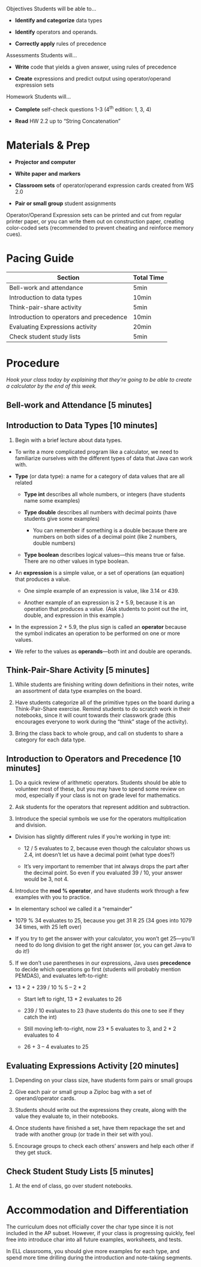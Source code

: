 Objectives Students will be able to…

-   **Identify and categorize** data types

-   **Identify** operators and operands.

-   **Correctly apply** rules of precedence

Assessments Students will...

-   **Write** code that yields a given answer, using rules of precedence

-   **Create** expressions and predict output using operator/operand expression sets

Homework Students will...

-   **Complete** self-check questions 1-3 (4<sup>th</sup> edition: 1, 3, 4)

-   **Read** HW 2.2 up to “String Concatenation”

Materials & Prep
================

-   **Projector and computer**

-   **White paper** **and** **markers**

-   **Classroom sets** of operator/operand expression cards created from WS 2.0

-   **Pair or small group** student assignments

Operator/Operand Expression sets can be printed and cut from regular printer paper, or you can write them out on construction paper, creating color-coded sets (recommended to prevent cheating and reinforce memory cues).

Pacing Guide
============

| Section                                  | Total Time |
|------------------------------------------|------------|
| Bell-work and attendance                 | 5min       |
| Introduction to data types               | 10min      |
| Think-pair-share activity                | 5min       |
| Introduction to operators and precedence | 10min      |
| Evaluating Expressions activity          | 20min      |
| Check student study lists                | 5min       |

Procedure
=========

*Hook your class today by explaining that they’re going to be able to create a calculator by the end of this week.*

Bell-work and Attendance \[5 minutes\]
--------------------------------------

Introduction to Data Types \[10 minutes\]
-----------------------------------------

1. Begin with a brief lecture about data types.

-   To write a more complicated program like a calculator, we need to familiarize ourselves with the different types of data that Java can work with.

-   **Type** (or data type): a name for a category of data values that are all related

    -   **Type int** describes all whole numbers, or integers (have students name some examples)

    -   **Type double** describes all numbers with decimal points (have students give some examples)

        -   You can remember if something is a double because there are numbers on both sides of a decimal point (like 2 numbers, double numbers)

    -   **Type boolean** describes logical values—this means true or false. There are no other values in type boolean.

-   An **expression** is a simple value, or a set of operations (an equation) that produces a value.

    -   One simple example of an expression is value, like 3.14 or 439.

    -   Another example of an expression is 2 + 5.9, because it is an operation that produces a value. (Ask students to point out the int, double, and expression in this example.)

-   In the expression 2 + 5.9, the plus sign is called an **operator** because the symbol indicates an operation to be performed on one or more values.

-   We refer to the values as **operands**—both int and double are operands.

Think-Pair-Share Activity \[5 minutes\]
---------------------------------------

1. While students are finishing writing down definitions in their notes, write an assortment of data type examples on the board.

2. Have students categorize all of the primitive types on the board during a Think-Pair-Share exercise. Remind students to do scratch work in their notebooks, since it will count towards their classwork grade (this encourages everyone to work during the “think” stage of the activity).

3. Bring the class back to whole group, and call on students to share a category for each data type.

Introduction to Operators and Precedence \[10 minutes\]
-------------------------------------------------------

1. Do a quick review of arithmetic operators. Students should be able to volunteer most of these, but you may have to spend some review on mod, especially if your class is not on grade level for mathematics.

2. Ask students for the operators that represent addition and subtraction.

3. Introduce the special symbols we use for the operators multiplication and division.

-   Division has slightly different rules if you’re working in type int:

    -   12 / 5 evaluates to 2, because even though the calculator shows us 2.4, int doesn’t let us have a decimal point (what type does?)

    -   It’s very important to remember that int always drops the part after the decimal point. So even if you evaluated 39 / 10, your answer would be 3, not 4.

4. Introduce the **mod % operator**, and have students work through a few examples with you to practice.

-   In elementary school we called it a “remainder”

-   1079 % 34 evaluates to 25, because you get 31 R 25 (34 goes into 1079 34 times, with 25 left over)

-   If you try to get the answer with your calculator, you won’t get 25—you’ll need to do long division to get the right answer (or, you can get Java to do it!)

5. If we don’t use parentheses in our expressions, Java uses **precedence** to decide which operations go first (students will probably mention PEMDAS), and evaluates left-to-right:

-   13 \* 2 + 239 / 10 % 5 – 2 \* 2

    -   Start left to right, 13 \* 2 evaluates to 26

    -   239 / 10 evaluates to 23 (have students do this one to see if they catch the int)

    -   Still moving left-to-right, now 23 \* 5 evaluates to 3, and 2 \* 2 evaluates to 4

    -   26 + 3 – 4 evaluates to 25

Evaluating Expressions Activity \[20 minutes\]
----------------------------------------------

1. Depending on your class size, have students form pairs or small groups

2. Give each pair or small group a Ziploc bag with a set of operand/operator cards.

3. Students should write out the expressions they create, along with the value they evaluate to, in their notebooks.

4. Once students have finished a set, have them repackage the set and trade with another group (or trade in their set with you).

5. Encourage groups to check each others’ answers and help each other if they get stuck.

Check Student Study Lists \[5 minutes\]
---------------------------------------

1. At the end of class, go over student notebooks.

Accommodation and Differentiation
=================================

The curriculum does not officially cover the char type since it is not included in the AP subset. However, if your class is progressing quickly, feel free into introduce char into all future examples, worksheets, and tests.

In ELL classrooms, you should give more examples for each type, and spend more time drilling during the introduction and note-taking segments.
